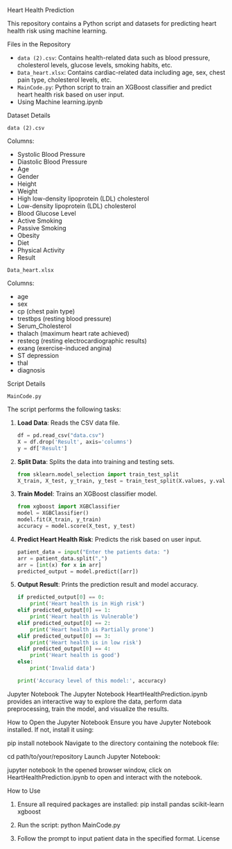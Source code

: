 Heart Health Prediction

This repository contains a Python script and datasets for predicting heart health risk using machine learning.

Files in the Repository

- `data (2).csv`: Contains health-related data such as blood pressure, cholesterol levels, glucose levels, smoking habits, etc.
- `Data_heart.xlsx`: Contains cardiac-related data including age, sex, chest pain type, cholesterol levels, etc.
- `MainCode.py`: Python script to train an XGBoost classifier and predict heart health risk based on user input.
- Using Machine learning.ipynb 

Dataset Details

`data (2).csv`

Columns:
- Systolic Blood Pressure
- Diastolic Blood Pressure
- Age
- Gender
- Height
- Weight
- High low-density lipoprotein (LDL) cholesterol
- Low-density lipoprotein (LDL) cholesterol
- Blood Glucose Level
- Active Smoking
- Passive Smoking
- Obesity
- Diet
- Physical Activity
- Result

`Data_heart.xlsx`

Columns:
- age
- sex
- cp (chest pain type)
- trestbps (resting blood pressure)
- Serum_Cholesterol
- thalach (maximum heart rate achieved)
- restecg (resting electrocardiographic results)
- exang (exercise-induced angina)
- ST depression
- thal
- diagnosis

Script Details

`MainCode.py`

The script performs the following tasks:
1. **Load Data**: Reads the CSV data file.
    ```python
    df = pd.read_csv("data.csv")
    X = df.drop('Result', axis='columns')
    y = df['Result']
    ```

2. **Split Data**: Splits the data into training and testing sets.
    ```python
    from sklearn.model_selection import train_test_split
    X_train, X_test, y_train, y_test = train_test_split(X.values, y.values, test_size=0.1)
    ```

3. **Train Model**: Trains an XGBoost classifier model.
    ```python
    from xgboost import XGBClassifier
    model = XGBClassifier()
    model.fit(X_train, y_train)
    accuracy = model.score(X_test, y_test)
    ```

4. **Predict Heart Health Risk**: Predicts the risk based on user input.
    ```python
    patient_data = input("Enter the patients data: ")
    arr = patient_data.split(",")
    arr = [int(x) for x in arr]
    predicted_output = model.predict([arr])
    ```

5. **Output Result**: Prints the prediction result and model accuracy.
    ```python
    if predicted_output[0] == 0:
        print('Heart health is in High risk')
    elif predicted_output[0] == 1:
        print('Heart health is Vulnerable')
    elif predicted_output[0] == 2:
        print('Heart health is Partially prone')
    elif predicted_output[0] == 3:
        print('Heart health is in low risk')
    elif predicted_output[0] == 4:
        print('Heart health is good')
    else:
        print('Invalid data')

    print('Accuracy level of this model:', accuracy)
    ```
Jupyter Notebook
The Jupyter Notebook HeartHealthPrediction.ipynb provides an interactive way to explore the data, perform data preprocessing, train the model, and visualize the results.

How to Open the Jupyter Notebook
Ensure you have Jupyter Notebook installed. If not, install it using:

pip install notebook
Navigate to the directory containing the notebook file:

cd path/to/your/repository
Launch Jupyter Notebook:

jupyter notebook
In the opened browser window, click on HeartHealthPrediction.ipynb to open and interact with the notebook.

How to Use

1. Ensure all required packages are installed:
   pip install pandas scikit-learn xgboost

2. Run the script:
   python MainCode.py

3. Follow the prompt to input patient data in the specified format.
License

